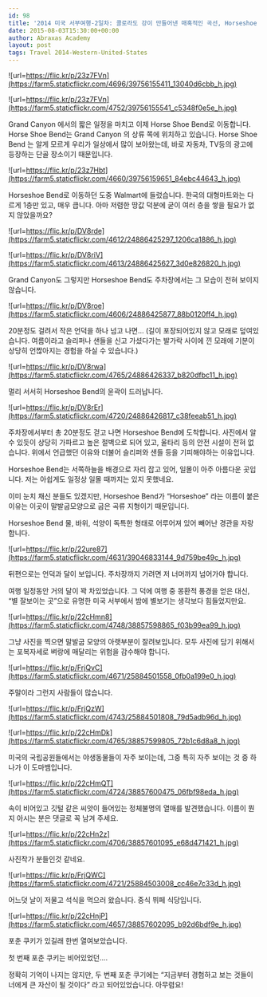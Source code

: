 ```yaml
---
id: 98
title: '2014 미국 서부여행-2일차: 콜로라도 강이 만들어낸 매혹적인 곡선, Horseshoe Bend 등(October 4, 2014)'
date: 2015-08-03T15:30:00+00:00
author: Abraxas Academy
layout: post
tags: Travel 2014-Western-United-States
---
```

![url=https://flic.kr/p/23z7FVn](https://farm5.staticflickr.com/4696/39756155411_13040d6cbb_h.jpg)


![url=https://flic.kr/p/23z7FVn](https://farm5.staticflickr.com/4752/39756155541_c5348f0e5e_h.jpg)

Grand Canyon 에서의 짧은 일정을 마치고 이제 Horse Shoe Bend로 이동합니다. Horse Shoe Bend는 Grand Canyon 의 상류 쪽에 위치하고 있습니다. Horse Shoe Bend 는 알게 모르게 우리가 일상에서 많이 보아왔는데, 바로 자동차, TV등의 광고에 등장하는 단골 장소이기 때문입니다.

![url=https://flic.kr/p/23z7Hbt](https://farm5.staticflickr.com/4660/39756159651_84ebc44643_h.jpg)

Horseshoe Bend로 이동하던 도중 Walmart에 들렀습니다. 한국의 대형마트와는 다르게 1층만 있고, 매우 큽니다. 아마 저렴한 땅값 덕분에 굳이 여러 층을 쌓을 필요가 없지 않았을까요?

![url=https://flic.kr/p/DV8rde](https://farm5.staticflickr.com/4612/24886425297_1206ca1886_h.jpg)


![url=https://flic.kr/p/DV8riV](https://farm5.staticflickr.com/4613/24886425627_3d0e826820_h.jpg)



Grand Canyon도 그렇지만 Horseshoe Bend도 주차장에서는 그 모습이 전혀 보이지 않습니다.

![url=https://flic.kr/p/DV8roe](https://farm5.staticflickr.com/4606/24886425877_88b0120ff4_h.jpg)

20분정도 걸려서 작은 언덕을 하나 넘고 나면… (길이 포장되어있지 않고 모래로 덮여있습니다. 여름이라고 슬리퍼나 샌들을 신고 가셨다가는 발가락 사이에 낀 모래에 기분이 상당히 언짢아지는 경험을 하실 수 있습니다.)

![url=https://flic.kr/p/DV8rwa](https://farm5.staticflickr.com/4765/24886426337_b820dfbc11_h.jpg)

멀리 서서히 Horseshoe Bend의 윤곽이 드러납니다.

![url=https://flic.kr/p/DV8rEr](https://farm5.staticflickr.com/4720/24886426817_c38feeab51_h.jpg)

주차장에서부터 총 20분정도 걷고 나면 Horseshoe Bend에 도착합니다. 사진에서 알 수 있듯이 상당히 가파르고 높은 절벽으로 되어 있고, 울타리 등의 안전 시설이 전혀 없습니다. 위에서 언급했던 이유와 더불어 슬리퍼와 샌들 등을 기피해야하는 이유입니다.

Horseshoe Bend는 서쪽하늘을 배경으로 자리 잡고 있어, 일몰이 아주 아름다운 곳입니다. 저는 아쉽게도 일정상 일몰 때까지는 있지 못했네요.

이미 눈치 채신 분들도 있겠지만, Horseshoe Bend가 “Horseshoe” 라는 이름이 붙은 이유는 이곳이 말발굽모양으로 굽은 곡류 지형이기 때문입니다.

Horseshoe Bend 물, 바위, 석양이 독특한 형태로 어루어져 있어 빼어난 경관을 자랑합니다.

![url=https://flic.kr/p/22ure87](https://farm5.staticflickr.com/4631/39046833144_9d759be49c_h.jpg)


뒤편으로는 언덕과 달이 보입니다. 주차장까지 가려면 저 너머까지 넘어가야 합니다. 

여행 일정동안 거의 달이 꽉 차있었습니다. 그 덕에 여행 중 몽환적 풍경을 얻은 대신, “별 잘보이는 곳”으로 유명한 미국 서부에서 밤에 별보기는 생각보다 힘들었지만요.

![url=https://flic.kr/p/22cHmn8](https://farm5.staticflickr.com/4748/38857598865_f03b99ea99_h.jpg)

그냥 사진을 찍으면 말발굽 모양의 아랫부분이 잘려보입니다. 모두 사진에 담기 위해서는 포복자세로 벼랑에 매달리는 위험을 감수해야 합니다.

![url=https://flic.kr/p/FrjQvC](https://farm5.staticflickr.com/4671/25884501558_0fb0a199e0_h.jpg)

주말이라 그런지 사람들이 많습니다.

![url=https://flic.kr/p/FrjQzW](https://farm5.staticflickr.com/4743/25884501808_79d5adb96d_h.jpg)


![url=https://flic.kr/p/22cHmDk](https://farm5.staticflickr.com/4765/38857599805_72b1c6d8a8_h.jpg)

미국의 국립공원들에서는 야생동물들이 자주 보이는데, 그중 특히 자주 보이는 것 중 하나가 이 도마뱀입니다.

![url=https://flic.kr/p/22cHmQT](https://farm5.staticflickr.com/4724/38857600475_06fbf98eda_h.jpg)

속이 비어있고 깃털 같은 씨앗이 들어있는 정체불명의 열매를 발견했습니다. 이름이 뭔지 아시는 분은 댓글로 꼭 남겨 주세요.

![url=https://flic.kr/p/22cHn2z](https://farm5.staticflickr.com/4706/38857601095_e68d471421_h.jpg)

사진작가 분들인것 같네요.

![url=https://flic.kr/p/FrjQWC](https://farm5.staticflickr.com/4721/25884503008_cc46e7c33d_h.jpg)

어느덧 날이 저물고 석식을 먹으러 왔습니다. 중식 뷔페 식당입니다.

![url=https://flic.kr/p/22cHnjP](https://farm5.staticflickr.com/4657/38857602095_b92d6bdf9e_h.jpg)

포춘 쿠키가 있길래 한번 열여보았습니다.

첫 번째 포춘 쿠키는 비어있었던….

정확히 기억이 나지는 않지만, 두 번째 포춘 쿠기에는 “지금부터 경험하고 보는 것들이 너에게 큰 자산이 될 것이다” 라고 되어있었습니다. 아무렴요!



